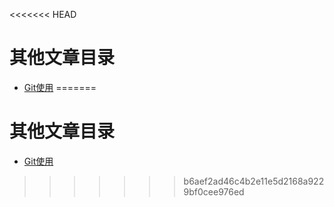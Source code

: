<<<<<<< HEAD
# 其他文章目录

* [Git使用](../Other/Git.md)
=======
# 其他文章目录

* [Git使用](../Other/Git.md)
>>>>>>> b6aef2ad46c4b2e11e5d2168a9229bf0cee976ed
